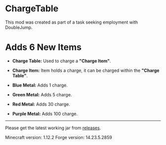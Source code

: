 # ChargeTable

This mod was created as part of a task seeking employment with DoubleJump.

# Adds 6 New Items
- **Charge Table:** 
              Used to charge a **"Charge Item"**.

- **Charge Item:** 
              Item holds a charge, it can be charged within the **"Charge Table"**.

- **Blue Metal:** 
              Adds 1 charge.

- **Green Metal:** 
              Adds 5 charge.

- **Red Metal:** 
              Adds 30 charge.

- **Purple Metal:** 
            Adds 100 charge.



-----------------------------------------------------------------------------------------------------------------------------------------------------------------------
Please get the latest working jar from [releases](https://github.com/dsevvv/ChargeTable/releases).

Minecraft version: 1.12.2 
Forge version: 14.23.5.2859
